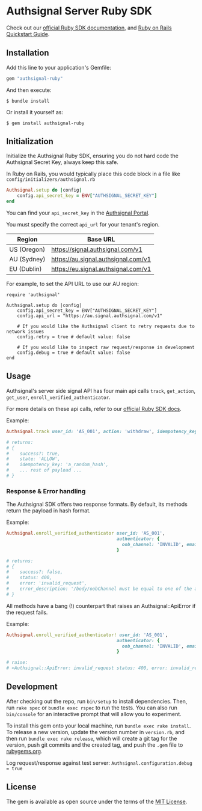 # Authsignal Server Ruby SDK

Check out our [official Ruby SDK documentation](https://docs.authsignal.com/sdks/server/ruby), and [Ruby on Rails Quickstart Guide](https://docs.authsignal.com/quickstarts/ruby-on-rails).

## Installation

Add this line to your application's Gemfile:

```ruby
gem "authsignal-ruby"
```

And then execute:

    $ bundle install

Or install it yourself as:

    $ gem install authsignal-ruby

## Initialization

Initialize the Authsignal Ruby SDK, ensuring you do not hard code the Authsignal Secret Key, always keep this safe.

In Ruby on Rails, you would typically place this code block in a file like `config/initializers/authsignal.rb`

```ruby
Authsignal.setup do |config|
    config.api_secret_key = ENV["AUTHSIGNAL_SECRET_KEY"]
end
```

You can find your `api_secret_key` in the [Authsignal Portal](https://portal.authsignal.com/organisations/tenants/api).

You must specify the correct `api_url` for your tenant's region.

| Region      | Base URL                            |
| ----------- | ----------------------------------- |
| US (Oregon) | https://signal.authsignal.com/v1    |
| AU (Sydney) | https://au.signal.authsignal.com/v1 |
| EU (Dublin) | https://eu.signal.authsignal.com/v1 |

For example, to set the API URL to use our AU region:

```
require 'authsignal'

Authsignal.setup do |config|
    config.api_secret_key = ENV["AUTHSIGNAL_SECRET_KEY"]
    config.api_url = "https://au.signal.authsignal.com/v1"

    # If you would like the Authsignal client to retry requests due to network issues
    config.retry = true # default value: false

    # If you would like to inspect raw request/response in development
    config.debug = true # default value: false
end
```

## Usage

Authsignal's server side signal API has four main api calls `track`, `get_action`, `get_user`, `enroll_verified_authenticator`.

For more details on these api calls, refer to our [official Ruby SDK docs](https://docs.authsignal.com/sdks/server/ruby#track).

Example:

```ruby
Authsignal.track user_id: 'AS_001', action: 'withdraw', idempotency_key: 'a_random_hash'

# returns:
# {
#    success?: true,
#    state: 'ALLOW',
#    idempotency_key: 'a_random_hash',
#    ... rest of payload ...
# }
```

### Response & Error handling

The Authsignal SDK offers two response formats. By default, its methods return the payload in hash format.

Example:

```ruby
Authsignal.enroll_verified_authenticator user_id: 'AS_001',
                                         authenticator: {
                                           oob_channel: 'INVALID', email: 'joebloke@authsignal.com'
                                         }

# returns:
# {
#    success?: false,
#    status: 400,
#    error: 'invalid_request',
#    error_description: '/body/oobChannel must be equal to one of the allowed values'
# }
```

All methods have a bang (!) counterpart that raises an Authsignal::ApiError if the request fails.

Example:

```ruby
Authsignal.enroll_verified_authenticator! user_id: 'AS_001',
                                         authenticator: {
                                           oob_channel: 'INVALID', email: 'joebloke@authsignal.com'
                                         }

# raise:
# <Authsignal::ApiError: invalid_request status: 400, error: invalid_request, description: /body/oobChannel must be equal to one o...
```

## Development

After checking out the repo, run `bin/setup` to install dependencies. Then, run `rake spec` or `bundle exec rspec` to run the tests. You can also run `bin/console` for an interactive prompt that will allow you to experiment.

To install this gem onto your local machine, run `bundle exec rake install`. To release a new version, update the version number in `version.rb`, and then run `bundle exec rake release`, which will create a git tag for the version, push git commits and the created tag, and push the `.gem` file to [rubygems.org](https://rubygems.org).

Log request/response against test server: `Authsignal.configuration.debug = true`

## License

The gem is available as open source under the terms of the [MIT License](https://opensource.org/licenses/MIT).
